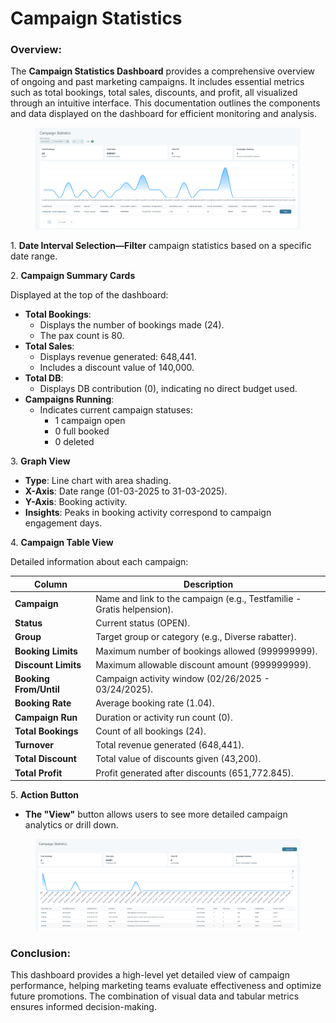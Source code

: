 # Campaign Statistics

### Overview:

The **Campaign Statistics Dashboard** provides a comprehensive overview of ongoing and past marketing campaigns. It includes essential metrics such as total bookings, total sales, discounts, and profit, all visualized through an intuitive interface. This documentation outlines the components and data displayed on the dashboard for efficient monitoring and analysis.

<figure><img src=".gitbook/assets/image (1) (1) (1) (2).png" alt=""><figcaption></figcaption></figure>

1\. **Date Interval Selection—Filter** campaign statistics based on a specific date range.

2\. **Campaign Summary Cards**

Displayed at the top of the dashboard:

* **Total Bookings**:
  * Displays the number of bookings made (24).
  * The pax count is 80.
* **Total Sales**:
  * Displays revenue generated: 648,441.
  * Includes a discount value of 140,000.
* **Total DB**:
  * Displays DB contribution (0), indicating no direct budget used.
* **Campaigns Running**:
  * Indicates current campaign statuses:
    * 1 campaign open
    * 0 full booked
    * 0 deleted

3\. **Graph View**

* **Type**: Line chart with area shading.
* **X-Axis**: Date range (01-03-2025 to 31-03-2025).
* **Y-Axis**: Booking activity.
* **Insights**: Peaks in booking activity correspond to campaign engagement days.

4\. **Campaign Table View**

Detailed information about each campaign:

| Column                 | Description                                                            |
| ---------------------- | ---------------------------------------------------------------------- |
| **Campaign**           | Name and link to the campaign (e.g., Testfamilie - Gratis helpension). |
| **Status**             | Current status (OPEN).                                                 |
| **Group**              | Target group or category (e.g., Diverse rabatter).                     |
| **Booking Limits**     | Maximum number of bookings allowed (999999999).                        |
| **Discount Limits**    | Maximum allowable discount amount (999999999).                         |
| **Booking From/Until** | Campaign activity window (02/26/2025 - 03/24/2025).                    |
| **Booking Rate**       | Average booking rate (1.04).                                           |
| **Campaign Run**       | Duration or activity run count (0).                                    |
| **Total Bookings**     | Count of all bookings (24).                                            |
| **Turnover**           | Total revenue generated (648,441).                                     |
| **Total Discount**     | Total value of discounts given (43,200).                               |
| **Total Profit**       | Profit generated after discounts (651,772.845).                        |

5\. **Action Button**

* **The "View"** button allows users to see more detailed campaign analytics or drill down.

<figure><img src=".gitbook/assets/image (2) (1) (1) (1) (1) (1) (1).png" alt=""><figcaption></figcaption></figure>

### Conclusion:

This dashboard provides a high-level yet detailed view of campaign performance, helping marketing teams evaluate effectiveness and optimize future promotions. The combination of visual data and tabular metrics ensures informed decision-making.
